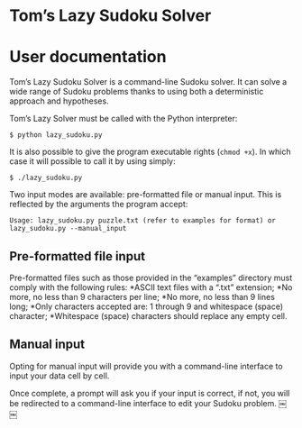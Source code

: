 # Tom’s Lazy Sudoku Solver
# User documentation

Tom’s Lazy Sudoku Solver is a command-line Sudoku solver. It can solve a wide range of Sudoku problems thanks to using both a deterministic approach and hypotheses.

Tom’s Lazy Solver must be called with the Python interpreter:

`$ python lazy_sudoku.py`

It is also possible to give the program executable rights (`chmod +x`). In which case it will possible to call it by using simply:

`$ ./lazy_sudoku.py`

Two input modes are available: pre-formatted file or manual input. This is reflected by the arguments the program accept:

`Usage: lazy_sudoku.py puzzle.txt (refer to examples for format) or lazy_sudoku.py --manual_input`

## Pre-formatted file input
Pre-formatted files such as those provided in the “examples” directory must comply with the following rules:
*ASCII text files with a “.txt” extension;
*No more, no less than 9 characters per line;
*No more, no less than 9 lines long;
*Only characters accepted are: 1 through 9 and whitespace (space) character;
*Whitespace (space) characters should replace any empty cell.

## Manual input
Opting for manual input will provide you with a command-line interface to input your data cell by cell.

Once complete, a prompt will ask you if your input is correct, if not, you will be redirected to a command-line interface to edit your Sudoku problem.
￼￼